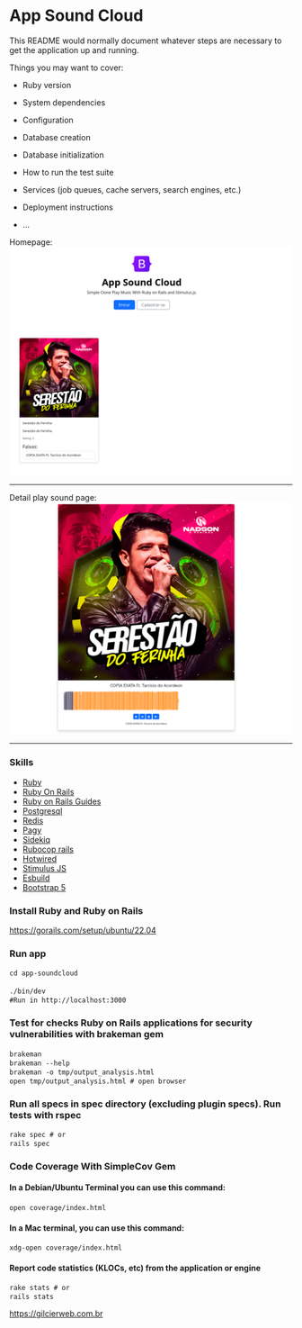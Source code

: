 # App Sound Cloud

This README would normally document whatever steps are necessary to get the
application up and running.

Things you may want to cover:

* Ruby version

* System dependencies

* Configuration

* Database creation

* Database initialization

* How to run the test suite

* Services (job queues, cache servers, search engines, etc.)

* Deployment instructions

* ...

Homepage: 
![alt text](./app/assets/images/homepage.png "Homepage")

---

Detail play sound page:
![alt text](./app/assets/images/detail.png "Detail play sound page")

---

### Skills

- [Ruby](https://www.ruby-lang.org/)
- [Ruby On Rails](https://rubyonrails.org/)
- [Ruby on Rails Guides](https://guides.rubyonrails.org/)
- [Postgresql](https://www.postgresql.org/)
- [Redis](https://redis.io/)
- [Pagy](https://github.com/ddnexus/pagy)
- [Sidekiq](https://github.com/sidekiq/sidekiq)
- [Rubocop rails](https://github.com/rubocop/rubocop-rails)
- [Hotwired](https://hotwired.dev/)
- [Stimulus JS](https://stimulus.hotwired.dev/)
- [Esbuild](https://esbuild.github.io/)
- [Bootstrap 5](https://getbootstrap.com/)


### Install Ruby and Ruby on Rails
https://gorails.com/setup/ubuntu/22.04


### Run app

```shell
cd app-soundcloud

./bin/dev
#Run in http://localhost:3000 
```
### Test for checks Ruby on Rails applications for security vulnerabilities with brakeman gem
```shell
brakeman
brakeman --help
brakeman -o tmp/output_analysis.html
open tmp/output_analysis.html # open browser

```

### Run all specs in spec directory (excluding plugin specs). Run tests with rspec
```shell
rake spec # or
rails spec
```

### Code Coverage With SimpleCov Gem

#### In a Debian/Ubuntu Terminal you can use this command:
```shell
open coverage/index.html
```

#### In a Mac terminal, you can use this command:
```shell
xdg-open coverage/index.html
```

#### Report code statistics (KLOCs, etc) from the application or engine
```shell
rake stats # or
rails stats

```

https://gilcierweb.com.br